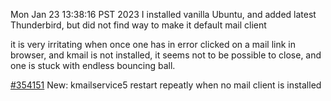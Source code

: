 Mon Jan 23 13:38:16 PST 2023
I installed vanilla Ubuntu, and added latest Thunderbird,
but did not find way to make it default mail client

it is very irritating when once one has in error clicked on a mail link in browser,
and kmail is not installed, it seems not to be possible to close,
and one is stuck with endless bouncing ball.

[#354151](http://kde-bugs-dist.kde.narkive.com/UN32U9Lr/frameworks-kio-bug-354151-new-kmailservice5-restart-repeatly-when-no-mail-client-is-installed) New: kmailservice5 restart repeatly when no mail client is installed